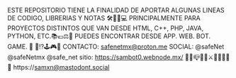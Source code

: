 ESTE REPOSITORIO TIENE LA FINALIDAD DE APORTAR ALGUNAS LINEAS DE CODIGO, LIBRERIAS Y NOTAS 🛠️👨‍🚀💻
PRINCIPALMENTE PARA PROYECTOS DISTINTOS QUE VAN DESDE HTML, C++, PHP, JAVA, PYTHON, ETC.📚💷⚖️📖
PUEDES ENCONTRAR DESDE APP. WEB. BOT. GAME. 📲 🛜⁉️🕹️🎮🤖
CONTACTO: safenetmx@proton.me
SOCIAL:  @safeNet @safeNetmx @safe_net
sitio: https://sambot0.webnode.mx/ 👨‍💻📪📔🔎⚔️⛓️‍💥🧰🧬🩻
       https://samxn@mastodont.social


<!---
Sammxes/Sammxes is a ✨ special ✨ repository because its `README.md` (this file) appears on your GitHub profile.
You can click the Preview link to take a look at your changes.
--->
